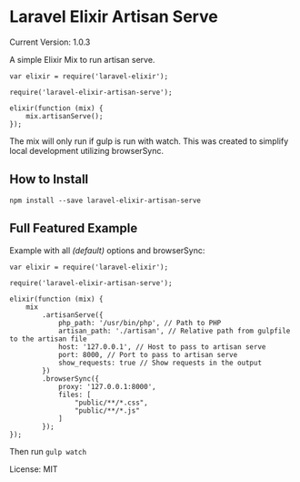 Laravel Elixir Artisan Serve
============================

Current Version: 1.0.3

A simple Elixir Mix to run artisan serve.

    var elixir = require('laravel-elixir');

    require('laravel-elixir-artisan-serve');

    elixir(function (mix) {
        mix.artisanServe();
    });

The mix will only run if gulp is run with watch. This was created to simplify local development utilizing browserSync.

How to Install
--------------

    npm install --save laravel-elixir-artisan-serve

Full Featured Example
---------------------

Example with all *(default)* options and browserSync:

    var elixir = require('laravel-elixir');

    require('laravel-elixir-artisan-serve');

    elixir(function (mix) {
        mix
            .artisanServe({
                php_path: '/usr/bin/php', // Path to PHP
                artisan_path: './artisan', // Relative path from gulpfile to the artisan file
                host: '127.0.0.1', // Host to pass to artisan serve
                port: 8000, // Port to pass to artisan serve
                show_requests: true // Show requests in the output
            })
            .browserSync({
                proxy: '127.0.0.1:8000',
                files: [
                    "public/**/*.css",
                    "public/**/*.js"
                ]
            });
    });

Then run `gulp watch`

License: MIT